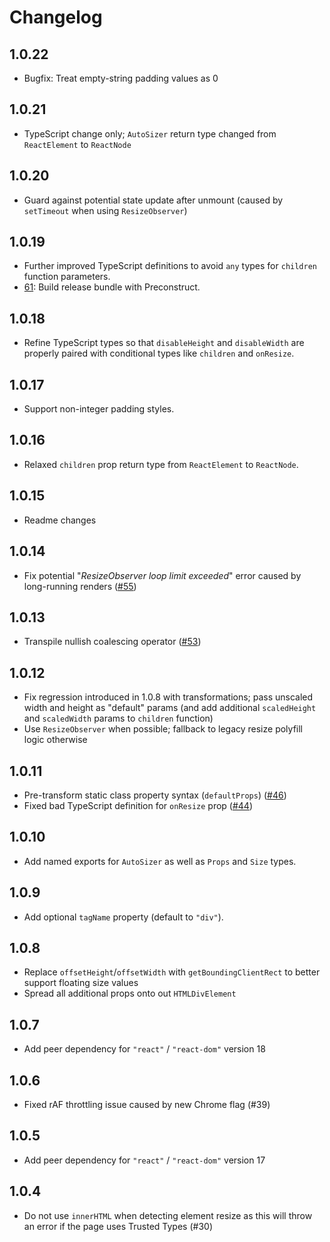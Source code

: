 # Changelog

## 1.0.22

- Bugfix: Treat empty-string padding values as 0

## 1.0.21

- TypeScript change only; `AutoSizer` return type changed from `ReactElement` to `ReactNode`

## 1.0.20

- Guard against potential state update after unmount (caused by `setTimeout` when using `ResizeObserver`)

## 1.0.19

- Further improved TypeScript definitions to avoid `any` types for `children` function parameters.
- [61](https://github.com/bvaughn/react-virtualized-auto-sizer/pull/61): Build release bundle with Preconstruct.

## 1.0.18

- Refine TypeScript types so that `disableHeight` and `disableWidth` are properly paired with conditional types like `children` and `onResize`.

## 1.0.17

- Support non-integer padding styles.

## 1.0.16

- Relaxed `children` prop return type from `ReactElement` to `ReactNode`.

## 1.0.15

- Readme changes

## 1.0.14

- Fix potential "_ResizeObserver loop limit exceeded_" error caused by long-running renders ([#55](https://github.com/bvaughn/react-virtualized-auto-sizer/issues/55))

## 1.0.13

- Transpile nullish coalescing operator ([#53](https://github.com/bvaughn/react-virtualized-auto-sizer/issues/53))

## 1.0.12

- Fix regression introduced in 1.0.8 with transformations; pass unscaled width and height as "default" params (and add additional `scaledHeight` and `scaledWidth` params to `children` function)
- Use `ResizeObserver` when possible; fallback to legacy resize polyfill logic otherwise

## 1.0.11

- Pre-transform static class property syntax (`defaultProps`) ([#46](https://github.com/bvaughn/react-virtualized-auto-sizer/issues/46))
- Fixed bad TypeScript definition for `onResize` prop ([#44](https://github.com/bvaughn/react-virtualized-auto-sizer/issues/44))

## 1.0.10

- Add named exports for `AutoSizer` as well as `Props` and `Size` types.

## 1.0.9

- Add optional `tagName` property (default to `"div"`).

## 1.0.8

- Replace `offsetHeight`/`offsetWidth` with `getBoundingClientRect` to better support floating size values
- Spread all additional props onto out `HTMLDivElement`

## 1.0.7

- Add peer dependency for `"react"` / `"react-dom"` version 18

## 1.0.6

- Fixed rAF throttling issue caused by new Chrome flag (#39)

## 1.0.5

- Add peer dependency for `"react"` / `"react-dom"` version 17

## 1.0.4

- Do not use `innerHTML` when detecting element resize as this will throw an error if the page uses Trusted Types (#30)
